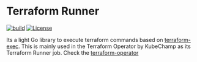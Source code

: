# Terraform Runner

[![build](https://github.com/kube-champ/terraform-runner/actions/workflows/build.yaml/badge.svg?branch=master)](https://github.com/kube-champ/terraform-runner/actions/workflows/build.yaml) [![License](https://img.shields.io/badge/License-Apache_2.0-blue.svg)](https://opensource.org/licenses/Apache-2.0)

Its a light Go library to execute terraform commands based on [terraform-exec](https://github.com/hashicorp/terraform-exec). This is mainly used in the Terraform Operator by KubeChamp as its Terraform Runner job. Check the [terraform-operator](https://github.com/kube-champ/terraform-operator)
